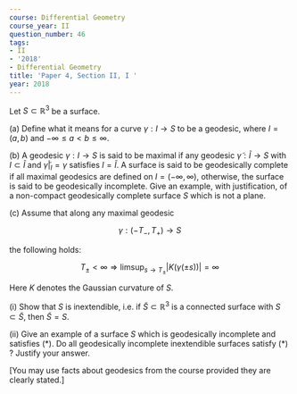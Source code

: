 ```yaml
---
course: Differential Geometry
course_year: II
question_number: 46
tags:
- II
- '2018'
- Differential Geometry
title: 'Paper 4, Section II, I '
year: 2018
---
```




Let $S \subset \mathbb{R}^{3}$ be a surface.

(a) Define what it means for a curve $\gamma: I \rightarrow S$ to be a geodesic, where $I=(a, b)$ and $-\infty \leqslant a<b \leqslant \infty$.

(b) A geodesic $\gamma: I \rightarrow S$ is said to be maximal if any geodesic $\widetilde{\gamma}: \tilde{I} \rightarrow S$ with $I \subset \tilde{I}$ and $\left.\tilde{\gamma}\right|_{I}=\gamma$ satisfies $I=\tilde{I}$. A surface is said to be geodesically complete if all maximal geodesics are defined on $I=(-\infty, \infty)$, otherwise, the surface is said to be geodesically incomplete. Give an example, with justification, of a non-compact geodesically complete surface $S$ which is not a plane.

(c) Assume that along any maximal geodesic

$$\gamma:\left(-T_{-}, T_{+}\right) \rightarrow S$$

the following holds:

$$
\tag{*}
T_{\pm}<\infty \Longrightarrow \limsup _{s \rightarrow T_{\pm}}|K(\gamma(\pm s))|=\infty 
$$

Here $K$ denotes the Gaussian curvature of $S$.

(i) Show that $S$ is inextendible, i.e. if $\widetilde{S} \subset \mathbb{R}^{3}$ is a connected surface with $S \subset \widetilde{S}$, then $\widetilde{S}=S$.

(ii) Give an example of a surface $S$ which is geodesically incomplete and satisfies $(*)$. Do all geodesically incomplete inextendible surfaces satisfy $(*)$ ? Justify your answer.

[You may use facts about geodesics from the course provided they are clearly stated.]

